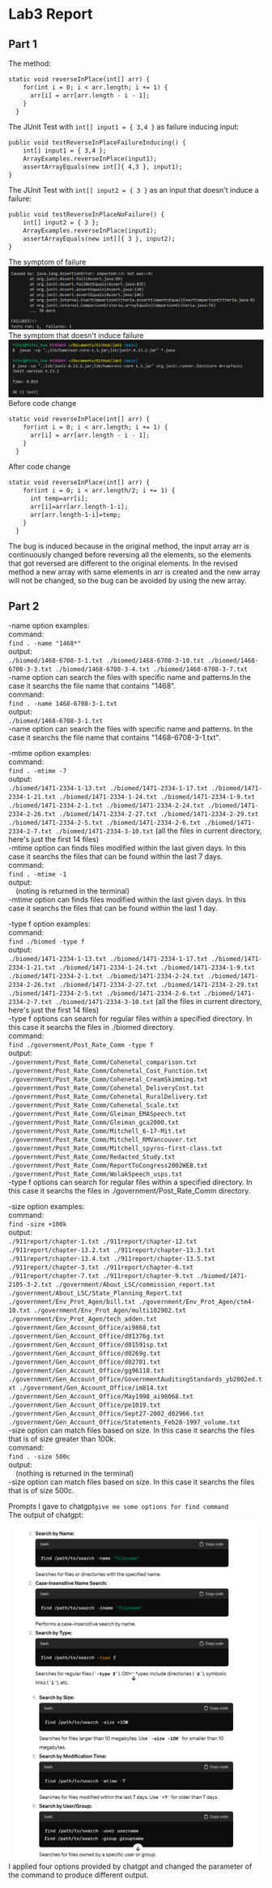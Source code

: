 # Lab3 Report
## Part 1
The method:
```
static void reverseInPlace(int[] arr) {
    for(int i = 0; i < arr.length; i += 1) {
      arr[i] = arr[arr.length - i - 1];
    }
  }
```
The JUnit Test with `int[] input1 = { 3,4 }` as failure inducing input:
```
public void testReverseInPlaceFailureInducing() {
    int[] input1 = { 3,4 };
    ArrayExamples.reverseInPlace(input1);
    assertArrayEquals(new int[]{ 4,3 }, input1);
}
```
The JUnit Test with `int[] input2 = { 3 }` as an input that doesn't induce a failure:
```
public void testReverseInPlaceNoFailure() {
    int[] input2 = { 3 };
    ArrayExamples.reverseInPlace(input1);
    assertArrayEquals(new int[]{ 3 }, input2);
}
```
The symptom of failure
![Image](451fef4afd30b49de07d79a30698a8a.png)
The symptom that doesn't induce failure
![Image](9b77ff7b515dfcad800d0be8e99ac1f.png)
Before code change
```
static void reverseInPlace(int[] arr) {
    for(int i = 0; i < arr.length; i += 1) {
      arr[i] = arr[arr.length - i - 1];
    }
  }
```
After code change
```
static void reverseInPlace(int[] arr) {
    for(int i = 0; i < arr.length/2; i += 1) {
      int temp=arr[i];
      arr[i]=arr[arr.length-1-i];
      arr[arr.length-1-i]=temp;
    }
  }
```
The bug is induced because in the original method, the input array arr is continuously changed before reversing all the elements, so the elements that got reversed are different to the original elements. In the revised method a new array with same elements in arr is created and the new array will not be changed, so the bug can be avoided by using the new array.
## Part 2
-name option examples:  
command:  
`find . -name "1468*"`   
output:  
`./biomed/1468-6708-3-1.txt
./biomed/1468-6708-3-10.txt
./biomed/1468-6708-3-3.txt
./biomed/1468-6708-3-4.txt
./biomed/1468-6708-3-7.txt`  
-name option can search the files with specific name and patterns.In the case it searchs the file name that contains "1468".  
command:  
`find . -name 1468-6708-3-1.txt`  
output:  
`./biomed/1468-6708-3-1.txt`  
-name option can search the files with specific name and patterns. In the case it searchs the file name that contains "1468-6708-3-1.txt".  
  
-mtime option examples:  
command:  
`find . -mtime -7`  
output:  
`./biomed/1471-2334-1-13.txt
./biomed/1471-2334-1-17.txt
./biomed/1471-2334-1-21.txt
./biomed/1471-2334-1-24.txt
./biomed/1471-2334-1-9.txt
./biomed/1471-2334-2-1.txt
./biomed/1471-2334-2-24.txt
./biomed/1471-2334-2-26.txt
./biomed/1471-2334-2-27.txt
./biomed/1471-2334-2-29.txt
./biomed/1471-2334-2-5.txt
./biomed/1471-2334-2-6.txt
./biomed/1471-2334-2-7.txt
./biomed/1471-2334-3-10.txt`  (all the files in current directory, here's just the first 14 files)  
-mtime option can finds files modified within the last given days. In this case it searchs the files that can be found within the last 7 days.  
command:  
`find . -mtime -1`   
output:  
`  `(noting is returned in the terminal)  
-mtime option can finds files modified within the last given days. In this case it searchs the files that can be found within the last 1 day.   

-type f option examples:  
command:  
`find ./biomed -type f`  
output:  
`./biomed/1471-2334-1-13.txt
./biomed/1471-2334-1-17.txt
./biomed/1471-2334-1-21.txt
./biomed/1471-2334-1-24.txt
./biomed/1471-2334-1-9.txt
./biomed/1471-2334-2-1.txt
./biomed/1471-2334-2-24.txt
./biomed/1471-2334-2-26.txt
./biomed/1471-2334-2-27.txt
./biomed/1471-2334-2-29.txt
./biomed/1471-2334-2-5.txt
./biomed/1471-2334-2-6.txt
./biomed/1471-2334-2-7.txt
./biomed/1471-2334-3-10.txt`  (all the files in current directory, here's just the first 14 files)  
-type f options can search for regular files within a specified directory.  In this case it searchs the files in ./biomed directory.  
command:  
`find ./government/Post_Rate_Comm -type f`  
output:  
`./government/Post_Rate_Comm/Cohenetal_comparison.txt
./government/Post_Rate_Comm/Cohenetal_Cost_Function.txt
./government/Post_Rate_Comm/Cohenetal_CreamSkimming.txt
./government/Post_Rate_Comm/Cohenetal_DeliveryCost.txt
./government/Post_Rate_Comm/Cohenetal_RuralDelivery.txt
./government/Post_Rate_Comm/Cohenetal_Scale.txt
./government/Post_Rate_Comm/Gleiman_EMASpeech.txt
./government/Post_Rate_Comm/Gleiman_gca2000.txt
./government/Post_Rate_Comm/Mitchell_6-17-Mit.txt
./government/Post_Rate_Comm/Mitchell_RMVancouver.txt
./government/Post_Rate_Comm/Mitchell_spyros-first-class.txt
./government/Post_Rate_Comm/Redacted_Study.txt
./government/Post_Rate_Comm/ReportToCongress2002WEB.txt
./government/Post_Rate_Comm/WolakSpeech_usps.txt`  
-type f options can search for regular files within a specified directory.  In this case it searchs the files in ./government/Post_Rate_Comm directory.  



  -size option examples:  
  command:  
`find -size +100k`  
output:  
`./911report/chapter-1.txt
./911report/chapter-12.txt
./911report/chapter-13.2.txt
./911report/chapter-13.3.txt
./911report/chapter-13.4.txt
./911report/chapter-13.5.txt
./911report/chapter-3.txt
./911report/chapter-6.txt
./911report/chapter-7.txt
./911report/chapter-9.txt
./biomed/1471-2105-3-2.txt
./government/About_LSC/commission_report.txt
./government/About_LSC/State_Planning_Report.txt
./government/Env_Prot_Agen/bill.txt
./government/Env_Prot_Agen/ctm4-10.txt
./government/Env_Prot_Agen/multi102902.txt
./government/Env_Prot_Agen/tech_adden.txt
./government/Gen_Account_Office/ai9868.txt
./government/Gen_Account_Office/d01376g.txt
./government/Gen_Account_Office/d01591sp.txt
./government/Gen_Account_Office/d0269g.txt
./government/Gen_Account_Office/d02701.txt
./government/Gen_Account_Office/gg96118.txt
./government/Gen_Account_Office/GovernmentAuditingStandards_yb2002ed.txt
./government/Gen_Account_Office/im814.txt
./government/Gen_Account_Office/May1998_ai98068.txt
./government/Gen_Account_Office/pe1019.txt
./government/Gen_Account_Office/Sept27-2002_d02966.txt
./government/Gen_Account_Office/Statements_Feb28-1997_volume.txt`  
-size option can match files based on size. In this case it searchs the files that is of size greater than 100k.    
command:  
`find . -size 500c`  
output:  
`  `(nothing is returned in the terminal)  
-size option can match files based on size. In this case it searchs the files that is of size 500c.    

  Prompts I gave to chatgpt`give me some options for find command`  
  The output of chatgpt:  
  ![Image](e8b1f1c5546c04ffe22509ecc1ee256.png)  
  ![Image](a2b3aa8be371a3c8b08c70a4e2a2276.png)  
  I applied four options provided by chatgpt and changed the parameter of the command to produce different output.
